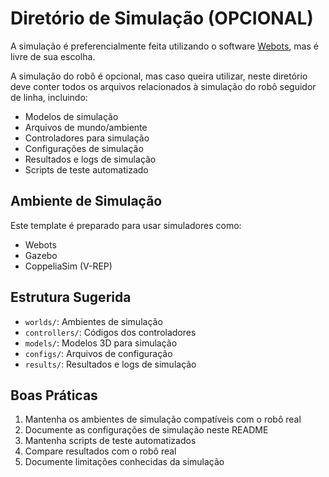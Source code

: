 # Diretório de Simulação (OPCIONAL)

A simulação é preferencialmente feita utilizando o software [Webots](https://cyberbotics.com/), mas é livre de sua escolha.

A simulação do robô é opcional, mas caso queira utilizar, neste diretório deve conter todos os arquivos relacionados à simulação do robô seguidor de linha, incluindo:

- Modelos de simulação
- Arquivos de mundo/ambiente
- Controladores para simulação
- Configurações de simulação
- Resultados e logs de simulação
- Scripts de teste automatizado

## Ambiente de Simulação

Este template é preparado para usar simuladores como:
- Webots
- Gazebo
- CoppeliaSim (V-REP)

## Estrutura Sugerida

- `worlds/`: Ambientes de simulação
- `controllers/`: Códigos dos controladores
- `models/`: Modelos 3D para simulação
- `configs/`: Arquivos de configuração
- `results/`: Resultados e logs de simulação

## Boas Práticas

1. Mantenha os ambientes de simulação compatíveis com o robô real
2. Documente as configurações de simulação neste README
3. Mantenha scripts de teste automatizados
4. Compare resultados com o robô real
5. Documente limitações conhecidas da simulação
